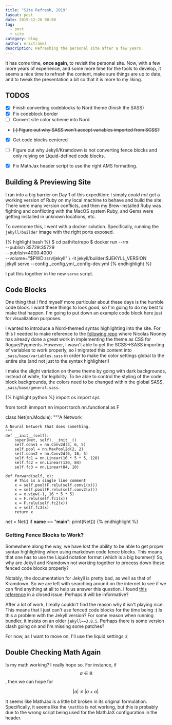 ```yaml
---
title: "Site Refresh, 2019"
layout: post
date: 2019-12-26 00:00
tag:
  - post
  - site
category: blog
author: erictramel
description: Refreshing the personal site after a few years.
---
```


It has come time, **once again**, to revisit the personal site. Now, with a few 
more years of experience, and some more time for the tools to develop, it seems
a nice time to refresh the content, make sure things are up to date, and to
tweak the presentation a bit so that it is more to my liking.

## TODOS

- [x] Finish converting codeblocks to Nord theme (finish the SASS)
- [x] Fix codeblock border
- [ ] Convert site color scheme into Nord.
- ~~[ ] Figure out why SASS won't accept variables imported from SCSS?~~
- [x] Get code blocks centered
- [ ] Figure out why Jekyll/Kramdown is not converting fence blocks and only relying on Liquid-defined code blocks.
- [x] Fix MathJax header script to use the right AMS formatting.


## Building & Previewing Site

I ran into a big barrier on Day 1 of this expedition: I simply _could not_ get
a working version of Ruby on my local machine to behave and build the site. There
were many version conflicts, and then my Brew-installed Ruby was fighting and 
conflicting with the MacOS system Ruby, and Gems were getting installed in 
unknown locations, etc.

To overcome this, I went with a docker solution. Specifically, running the 
`jekyll/builder` image with the right ports exposed. 

{% highlight bash %}
$ cd path/to/repo
$ docker run --rm \
 --publish 35729:35729 \
 --publish=4000:4000 \
 --volume="$PWD:/srv/jekyll" \
 -it jekyll/builder:$JEKYLL_VERSION \
 jekyll serve --config _config.yml,_config-dev.yml
{% endhighlight %}

I put this together in the new `serve` script.

## Code Blocks

One thing that I find myself more particular about these days is the humble
code block. I want these things to look _good_, so I'm going to do my best
to make that happen. I'm going to put down an example code block here
just for visualization purposes.

I wanted to introduce a Nord-themed syntax highlighting into the site. For this
I needed to make reference to the [following repo](https://github.com/nnooney/jekyll-theme-nn) where
Nicolas Nooney has already done a great work in implementing the theme as CSS for Rogue/Pygments.
However, I wasn't able to get the SCSS->SASS importing of variables to work
properly, so I migrated this content into `_sass/base/variables.sass` in order
to make the color settings global to the entire site (and not just to the
syntax highlighter!)

I make the slight variation on theme theme by going with dark backgrounds,
instead of white, for legibility. To be able to control the styling of the 
code block backgrounds, the colors need to be changed within the 
global SASS, `_sass/base/general.sass`.

{% highlight python %}
import os
import sys

from torch immport nn
import torch.nn.functional as F

class Net(nn.Module):
    """A Network
    
    A Neural Network that does something.
    """ 
    def __init__(self):
        super(Net, self).__init__()
        self.conv1 = nn.Conv2d(3, 6, 5)
        self.pool = nn.MaxPool2d(2, 2)
        self.conv2 = nn.Conv2d(6, 16, 5)
        self.fc1 = nn.Linear(16 * 5 * 5, 120)
        self.fc2 = nn.Linear(120, 84)
        self.fc3 = nn.Linear(84, 10)

    def forward(self, x):
        # This is a single line comment
        x = self.pool(F.relu(self.conv1(x)))
        x = self.pool(F.relu(self.conv2(x)))
        x = x.view(-1, 16 * 5 * 5)
        x = F.relu(self.fc1(x))
        x = F.relu(self.fc2(x))
        x = self.fc3(x)
        return x

net = Net()
if __name__ == "__main__":
    print(Net())
{% endhighlight %}

### Getting Fence Blocks to Work?

Somewhere along the way, we have lost the ability to be able
to get proper syntax highlighting when using markdown code fence
blocks. This means that one has to use the Liquid notation format
(which is a big bummer)! So, why are Jekyll and Kramdown not
working together to process down these fenced code blocks properly?

Notably, the documentation for Jekyll is pretty bad, as well as
that of Kramdown. So we are left with searching around on the
internet to see if we can find anything at all to help us answer
this question. I found [this reference](https://github.com/jekyll/jekyll/issues/4619#issuecomment-191267346) in a closed
issue. Perhaps it will be informative?

After a lot of work, I really couldn't find the reason why it isn't playing
nice. This means that I just can't use fenced code blocks for the time being :(
Is this a problem with the Jekyll version? For some reason when running 
bundler, it insists on an older `jekyll==3.8.5`. Perhaps there is some version
clash going on and I'm missing some patches?

For now, as I want to move on, I'll use the liquid settings :(

## Double Checking Math Again

Is my math working? I really hope so. For instance, if $$a \in \mathbb{R}$$,
then we can hope for

$$ |a| \leq |a+a|.$$

It seems like MathJax is a little bit broken in its original formulation. Specifically,
it seems like the `\mathbb` is not working, but this is probably due to the wrong
script being used for the MathJaX configuration in the header.
